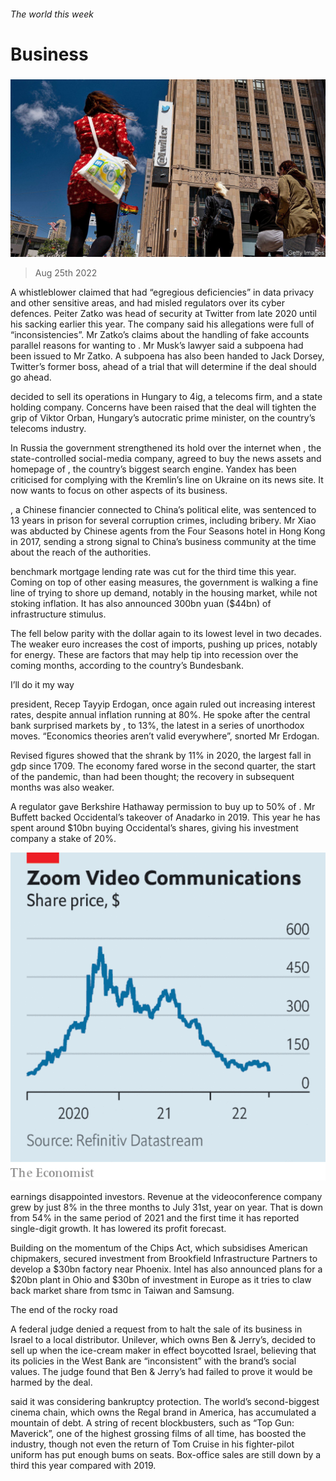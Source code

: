 ###### The world this week

# Business 

#####  

![image](images/20220827_WWP501.jpg) 

> Aug 25th 2022 

A whistleblower claimed that  had “egregious deficiencies” in data privacy and other sensitive areas, and had misled regulators over its cyber defences. Peiter Zatko was head of security at Twitter from late 2020 until his sacking earlier this year. The company said his allegations were full of “inconsistencies”. Mr Zatko’s claims about the handling of fake accounts parallel  reasons for wanting to . Mr Musk’s lawyer said a subpoena had been issued to Mr Zatko. A subpoena has also been handed to Jack Dorsey, Twitter’s former boss, ahead of a trial that will determine if the deal should go ahead. 

 decided to sell its operations in Hungary to 4ig, a telecoms firm, and a state holding company. Concerns have been raised that the deal will tighten the grip of Viktor Orban, Hungary’s autocratic prime minister, on the country’s telecoms industry. 

In Russia the government strengthened its hold over the internet when , the state-controlled social-media company, agreed to buy the news assets and homepage of , the country’s biggest search engine. Yandex has been criticised for complying with the Kremlin’s line on Ukraine on its news site. It now wants to focus on other aspects of its business. 

, a Chinese financier connected to China’s political elite, was sentenced to 13 years in prison for several corruption crimes, including bribery. Mr Xiao was abducted by Chinese agents from the Four Seasons hotel in Hong Kong in 2017, sending a strong signal to China’s business community at the time about the reach of the authorities. 

 benchmark mortgage lending rate was cut for the third time this year. Coming on top of other easing measures, the government is walking a fine line of trying to shore up demand, notably in the housing market, while not stoking inflation. It has also announced 300bn yuan ($44bn) of infrastructure stimulus. 

The  fell below parity with the dollar again to its lowest level in two decades. The weaker euro increases the cost of imports, pushing up prices, notably for energy. These are factors that may help tip  into recession over the coming months, according to the country’s Bundesbank. 

I’ll do it my way

 president, Recep Tayyip Erdogan, once again ruled out increasing interest rates, despite annual inflation running at 80%. He spoke after the central bank surprised markets by , to 13%, the latest in a series of unorthodox moves. “Economics theories aren’t valid everywhere”, snorted Mr Erdogan. 

Revised figures showed that the  shrank by 11% in 2020, the largest fall in gdp since 1709. The economy fared worse in the second quarter, the start of the pandemic, than had been thought; the recovery in subsequent months was also weaker. 

A regulator gave Berkshire Hathaway permission to buy up to 50% of . Mr Buffett backed Occidental’s takeover of Anadarko in 2019. This year he has spent around $10bn buying Occidental’s shares, giving his investment company a stake of 20%. 

![image](images/20220827_WWC641.png) 


 earnings disappointed investors. Revenue at the videoconference company grew by just 8% in the three months to July 31st, year on year. That is down from 54% in the same period of 2021 and the first time it has reported single-digit growth. It has lowered its profit forecast. 

Building on the momentum of the Chips Act, which subsidises American chipmakers,  secured investment from Brookfield Infrastructure Partners to develop a $30bn factory near Phoenix. Intel has also announced plans for a $20bn plant in Ohio and $30bn of investment in Europe as it tries to claw back market share from tsmc in Taiwan and Samsung. 

The end of the rocky road

A federal judge denied a request from  to halt the sale of its business in Israel to a local distributor. Unilever, which owns Ben &amp; Jerry’s, decided to sell up when the ice-cream maker in effect boycotted Israel, believing that its policies in the West Bank are “inconsistent” with the brand’s social values. The judge found that Ben &amp; Jerry’s had failed to prove it would be harmed by the deal. 

 said it was considering bankruptcy protection. The world’s second-biggest cinema chain, which owns the Regal brand in America, has accumulated a mountain of debt. A string of recent blockbusters, such as “Top Gun: Maverick”, one of the highest grossing films of all time, has boosted the industry, though not even the return of Tom Cruise in his fighter-pilot uniform has put enough bums on seats. Box-office sales are still down by a third this year compared with 2019. 

